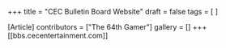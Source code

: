 +++
title = "CEC Bulletin Board Website"
draft = false
tags = [ ]

[Article]
contributors = ["The 64th Gamer"]
gallery = []
+++
[[bbs.cecentertainment.com]]